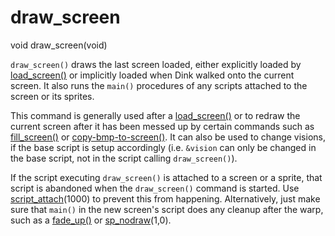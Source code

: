 # draw_screen

<Prototype>void draw_screen(void)</Prototype>

`draw_screen()` draws the last screen loaded, either explicitly loaded by [load_screen()](./load-screen.md) or implicitly loaded when Dink walked onto the current screen. It also runs the `main()` procedures of any scripts attached to the screen or its sprites.

This command is generally used after a [load_screen()](./load-screen.md) or to redraw the current screen after it has been messed up by certain commands such as [fill_screen()](./fill-screen.md) or [copy-bmp-to-screen()](./copy-bmp-to-screen.md). It can also be used to change visions, if the base script is setup accordingly (i.e. `&vision` can only be changed in the base script, not in the script calling `draw_screen()`).

If the script executing `draw_screen()` is attached to a screen or a sprite, that script is abandoned when the `draw_screen()` command is started. Use [script_attach](./script-attach.md)(1000) to prevent this from happening. Alternatively, just make sure that `main()` in the new screen's script does any cleanup after the warp, such as a [fade_up()](./fade-up.md) or [sp_nodraw](./sp-nodraw.md)(1,0).
